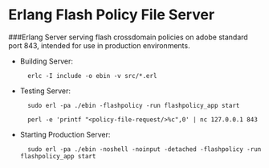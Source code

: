 
Erlang Flash Policy File Server
==============================

###Erlang Server serving flash crossdomain policies on adobe standard port 843, intended for use in production environments.

* Building Server:

        erlc -I include -o ebin -v src/*.erl


* Testing Server:

        sudo erl -pa ./ebin -flashpolicy -run flashpolicy_app start

        perl -e 'printf "<policy-file-request/>%c",0' | nc 127.0.0.1 843

* Starting Production Server:

        sudo erl -pa ./ebin -noshell -noinput -detached -flashpolicy -run flashpolicy_app start


